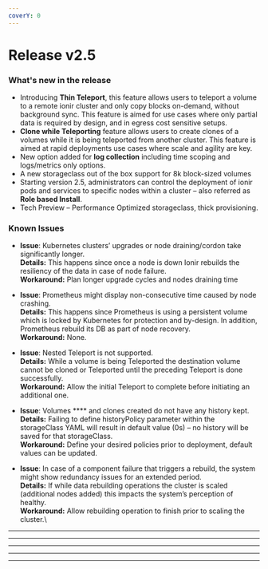 ```yaml
---
coverY: 0
---
```


# Release v2.5

### What's new in the release

* Introducing **Thin Teleport**, this feature allows users to teleport a volume to a remote ionir cluster and only copy blocks on-demand, without background sync. This feature is aimed for use cases where only partial data is required by design, and in egress cost sensitive setups.
* **Clone while Teleporting** feature allows users to create clones of a volumes while it is being teleported from another cluster. This feature is aimed at rapid deployments use cases where scale and agility are key.
* New option added for **log collection** including time scoping and logs/metrics only options.
* A new storageclass out of the box support for 8k block-sized volumes
* Starting version 2.5, administrators can control the deployment of ionir pods and services to specific nodes within a cluster – also referred as **Role based Install**.
* Tech Preview – Performance Optimized storageclass, thick provisioning.

### Known Issues

*   **Issue**: Kubernetes clusters’ upgrades or node draining/cordon take significantly longer.\
    **Details:** This happens since once a node is down Ionir rebuilds the resiliency of the data in case of node failure.\
    **Workaround:** Plan longer upgrade cycles and nodes draining time


* **Issue**: Prometheus might display non-consecutive time caused by node crashing.\
  **Details:** This happens since Prometheus is using a persistent volume which is locked by Kubernetes for protection and by-design. In addition, Prometheus rebuild its DB as part of node recovery.\
  **Workaround:** None.
* **Issue**: Nested Teleport is not supported.\
  **Details:** While a volume is being Teleported the destination volume cannot be cloned or Teleported until the preceding Teleport is done successfully.\
  **Workaround:** Allow the initial Teleport to complete before initiating an additional one.
* **Issue**: Volumes **** and clones created do not have any history kept.\
  **Details:** Failing to define historyPolicy parameter within the storageClass YAML will result in default value (0s) – no history will be saved for that storageClass.\
  **Workaround:** Define your desired policies prior to deployment, default values can be updated.
* **Issue**: In case of a component failure that triggers a rebuild, the system might show redundancy issues for an extended period.\
  **Details:** If while data rebuilding operations the cluster is scaled (additional nodes added) this impacts the system’s perception of healthy.\
  **Workaround:**  Allow rebuilding operation to finish prior to scaling the cluster.\


****

****

****

****

****

